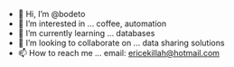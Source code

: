 - 👋 Hi, I’m @bodeto
- 👀 I’m interested in ... coffee, automation
- 🌱 I’m currently learning ... databases
- 💞️ I’m looking to collaborate on ... data sharing solutions
- 📫 How to reach me ... email: ericekillah@hotmail.com

<!---
bodeto/bodeto is a ✨ special ✨ repository because its `README.md` (this file) appears on your GitHub profile.
You can click the Preview link to take a look at your changes.
--->
